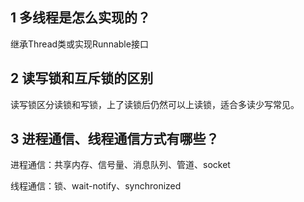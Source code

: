 ## 1 多线程是怎么实现的？

继承Thread类或实现Runnable接口

## 2 读写锁和互斥锁的区别

读写锁区分读锁和写锁，上了读锁后仍然可以上读锁，适合多读少写常见。

## 3 进程通信、线程通信方式有哪些？

进程通信：共享内存、信号量、消息队列、管道、socket

线程通信：锁、wait-notify、synchronized